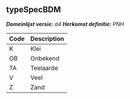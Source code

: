 ## typeSpecBDM

*__Domeinlijst versie:__ d4*
*__Herkomst definitie:__ PNH*

|__Code__ |__Description__	|
|	---	|	---	|
| K | Klei |
| OB | Onbekend |
| TA | Teelaarde |
| V | Veel |
| Z | Zand |
